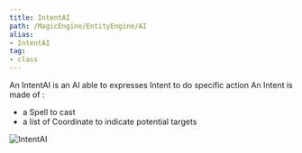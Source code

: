 ```yaml
---
title: IntentAI
path: /MagicEngine/EntityEngine/AI
alias: 
- IntentAI
tag: 
- class
---
```

An IntentAI is an AI able to expresses Intent to do specific action
An Intent is made of :
- a Spell to cast
- a list of Coordinate to indicate potential targets

![IntentAI](IntentAI.svg "IntentAI")

